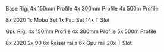 Base Rig:
4x 150mm Profile
4x 300mm Profile
4x 500m Profile

8x 2020
1x Mobo Set
1x Psu Set
14x T Slot

Gpu Rig:
4x 150mm Profile
4x 300mm Profile
5x 500m Profile

8x 2020
2x 90
6x Raiser rails
6x Gpu rail
20x T Slot
